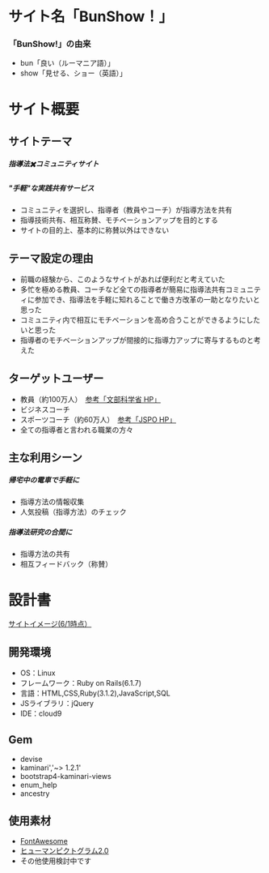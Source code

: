 # サイト名「BunShow！」
### 「BunShow!」の由来
- bun「良い（ルーマニア語）」
- show「見せる、ショー（英語）」

# サイト概要
## サイトテーマ
##### 指導法✖️コミュニティサイト
##### "手軽"な実践共有サービス
- コミュニティを選択し、指導者（教員やコーチ）が指導方法を共有
- 指導技術共有、相互称賛、モチベーションアップを目的とする
- サイトの目的上、基本的に称賛以外はできない

## テーマ設定の理由
- 前職の経験から、このようなサイトがあれば便利だと考えていた
- 多忙を極める教員、コーチなど全ての指導者が簡易に指導法共有コミュニティに参加でき、指導法を手軽に知れることで働き方改革の一助となりたいと思った
- コミュニティ内で相互にモチベーションを高め合うことができるようにしたいと思った
- 指導者のモチベーションアップが間接的に指導力アップに寄与するものと考えた

## ターゲットユーザー
- 教員（約100万人）　[参考「文部科学省 HP」](https://www.mext.go.jp/b_menu/shingi/chukyo/chukyo0/toushin/attach/1337051.htm)
- ビジネスコーチ
- スポーツコーチ（約60万人）　[参考「JSPO HP」](https://www.japan-sports.or.jp/coach/tabid248.html)
- 全ての指導者と言われる職業の方々

## 主な利用シーン
##### 帰宅中の電車で手軽に
- 指導方法の情報収集
- 人気投稿（指導方法）のチェック
##### 指導法研究の合間に
- 指導方法の共有
- 相互フィードバック（称賛）

# 設計書
[サイトイメージ(6/1時点）](https://drive.google.com/file/d/19Wn-sqlQyhL9hAcOW1sr3SVEDt1P6l-j/view?usp=drive_link)

## 開発環境
- OS：Linux
- フレームワーク：Ruby on Rails(6.1.7)
- 言語：HTML,CSS,Ruby(3.1.2),JavaScript,SQL
- JSライブラリ：jQuery
- IDE：cloud9

## Gem
- devise
- kaminari','~> 1.2.1'
- bootstrap4-kaminari-views
- enum_help
- ancestry

## 使用素材
- [FontAwesome](https://fontawesome.com/)
- [ヒューマンピクトグラム2.0](https://pictogram2.com/)
- その他使用検討中です
